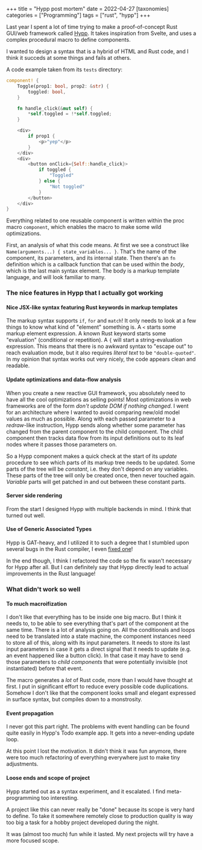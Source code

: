 +++
title = "Hypp post mortem"
date = 2022-04-27
[taxonomies]
categories = ["Programming"]
tags = ["rust", "hypp"]
+++

Last year I spent a lot of time trying to make a proof-of-concept Rust GUI/web framework
called [Hypp](https://github.com/audunhalland/hypp). It takes inspiration from
Svelte, and uses a complex procedural macro to define components.

I wanted to design a syntax that is a hybrid of HTML and Rust code,
and I think it succeds at some things and fails at others.

A code example taken from its `tests` directory:

```rust
component! {
    Toggle(prop1: bool, prop2: &str) {
        toggled: bool,
    }

    fn handle_click(&mut self) {
        *self.toggled = !*self.toggled;
    }

    <div>
        if prop1 {
            <p>"yep"</p>
        }
    </div>
    <div>
        <button onClick={Self::handle_click}>
            if toggled {
                "Toggled"
            } else {
                "Not toggled"
            }
        </button>
    </div>
}
```

Everything related to one reusable component is written within the proc macro `component`,
which enables the macro to make some wild optimizations.

First, an analysis of what this code means. At first we see a construct like
`Name(arguments...) { state_variables... }`. That's the name of the component,
its parameters, and its internal state. Then there's an `fn` definition which
is a callback function that can be used within the _body_, which is
the last main syntax element. The body is a markup template language, and
will look familiar to many.

### The nice features in Hypp that I actually got working
#### Nice JSX-like syntax featuring Rust keywords in markup templates
The markup syntax supports `if`, `for` and `match`! It only needs to look at a
few things to know what kind of "element" something is. A `<`
starts some markup element expression. A known Rust keyword
starts some "evaluation" (conditional or repetition).
A `{` will start a string-evaluation expression. This means
that there is no awkward syntax to "escape out" to reach
evaluation mode, but it also requires _literal text_ to be
`"double-quoted"`. In my opinion that syntax works out very nicely,
the code appears clean and readable.

#### Update optimizations and data-flow analysis
When you create a new reactive GUI framework, you absolutely need to have all
the cool optimizations as selling points! Most optimizations in web frameworks
are of the form _don't update DOM if nothing changed_. I went for an architecture
where I wanted to avoid comparing new/old model values as much as possible.
Along with each passed parameter to a _redraw_-like instruction, Hypp sends
along whether some parameter has changed from the parent component to the child
component. The child component then tracks data flow from its input definitions
out to its leaf nodes where it passes those parameters on.

So a Hypp component makes a quick check at the start of its _update_ procedure
to see which parts of its markup tree needs to be updated. Some parts of the
tree will be _constant_, i.e. they don't depend on any variables. These parts
of the tree will only be created once, then never touched again. _Variable_
parts will get patched in and out between these constant parts.

#### Server side rendering
From the start I designed Hypp with multiple backends in mind. I think that
turned out well.

#### Use of Generic Associated Types
Hypp is GAT-heavy, and I utilized it to such a degree that I stumbled upon
several bugs in the Rust compiler, I even [fixed one](https://github.com/rust-lang/rust/pull/89341)!

In the end though, I think I refactored the code so the fix wasn't necessary for Hypp after all.
But I can definitely say that Hypp directly lead to actual improvements in the Rust language!

### What didn't work so well
#### To much macroifization
I don't like that everything has to be inside one big macro. But I think it needs to,
to be able to see everything that's part of the component at the same time. There
is a lot of analysis going on. All the conditionals and loops need to be translated
into a state machine, the component instances need to store all of this, along with
its input parameters. It needs to store its last input parameters in case it gets
a direct signal that it needs to update (e.g. an event happened like a button click).
In that case it may have to send those parameters to _child components_ that were
potentially invisible (not instantiated) before that event.

The macro generates a _lot_ of Rust code, more than I would have thought at first.
I put in significant effort to reduce every possible code duplications. Somehow
I don't like that the component looks small and elegant expressed in surface syntax,
but compiles down to a monstrosity.

#### Event propagation
I never got this part right. The problems with event handling can be found quite
easily in Hypp's Todo example app. It gets into a never-ending update loop.

At this point I lost the motivation. It didn't think it was fun anymore, there
were too much refactoring of everything everywhere just to make tiny adjustments.

#### Loose ends and scope of project
Hypp started out as a syntax experiment, and it escalated. I find meta-programming
too interesting.

A project like this can never really be "done" because its
scope is very hard to define. To take it somewhere remotely close to production quality
is way too big a task for a hobby project developed during the night.

It was (almost too much) fun while it lasted. My next projects will try have a more
focused scope.
